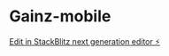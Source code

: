 # Gainz-mobile

[Edit in StackBlitz next generation editor ⚡️](https://stackblitz.com/~/github.com/KamilPolkosnik/Gainz-mobile)